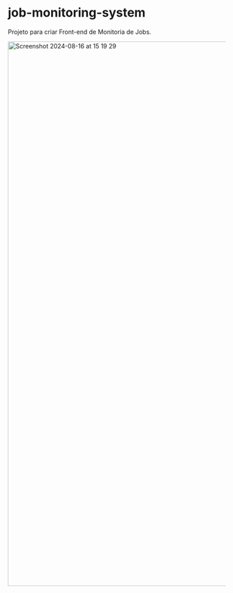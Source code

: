 # job-monitoring-system
Projeto para criar Front-end de Monitoria de Jobs.


<img width="1262" alt="Screenshot 2024-08-16 at 15 19 29" src="https://github.com/user-attachments/assets/cc34d7d6-ea21-40b6-9a5f-4c0523572053">
